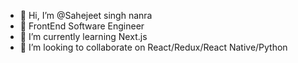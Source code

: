 - 👋 Hi, I’m @Sahejeet singh nanra
- 👀 FrontEnd Software Engineer
- 🌱 I’m currently learning Next.js
- 💞️ I’m looking to collaborate on React/Redux/React Native/Python

<!---
Sahejeets7/Sahejeets7 is a ✨ special ✨ repository because its `README.md` (this file) appears on your GitHub profile.
You can click the Preview link to take a look at your changes.
--->
